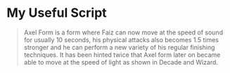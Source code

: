 # My Useful Script

> Axel Form is a form where Faiz can now move at the speed of sound for usually 10 seconds, his physical attacks also becomes 1.5 times stronger and he can perform a new variety of his regular finishing techniques. It has been hinted twice that Axel form later on became able to move at the speed of light as shown in Decade and Wizard.
